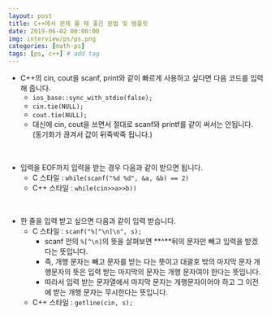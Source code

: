 ```yaml
---
layout: post
title: C++에서 문제 풀 때 좋은 문법 및 템플릿
date: 2019-06-02 00:00:00
img: interview/ps/ps.png
categories: [math-ps] 
tags: [ps, c++] # add tag
---
```


+ C++의 cin, cout을 scanf, print와 같이 빠르게 사용하고 싶다면 다음 코드를 입력해 줍니다.
    + `ios_base::sync_with_stdio(false);`
    + `cin.tie(NULL);`
	+ `cout.tie(NULL);`
    + 대신에 cin, cout을 쓰면서 절대로 scanf와 printf를 같이 써서는 안됩니다. (동기화가 끊겨서 값이 뒤죽박죽 됩니다.)
    
<br>

+ 입력을 EOF까지 입력을 받는 경우 다음과 같이 받으면 됩니다.
    + C 스타일 : `while(scanf("%d %d", &a, &b) == 2)`
    + C++ 스타일 : `while(cin>>a>>b))`

<br>

+ 한 줄을 입력 받고 싶으면 다음과 같이 입력 받습니다.
    + C 스타일 : `scanf("%[^\n]\n", s);`
        + scanf 안의 `%[^\n]`의 뜻을 살펴보면 **^**뒤의 문자만 빼고 입력을 받겠다는 뜻입니다. 
        + 즉, 개행 문자는 빼고 문자를 받는 다는 뜻이고 대괄호 밖의 마지막 문자 개행문자의 뜻은 입력 받는 마지막의 문자는 개행 문자여야 한다는 뜻입니다.
        + 따라서 입력 받는 문자열에서 마지막 문자는 개행문자이어야 하고 그 이전에 받는 개행 문자는 무시한다는 뜻입니다.
    + C++ 스타일 : `getline(cin, s);`
    
